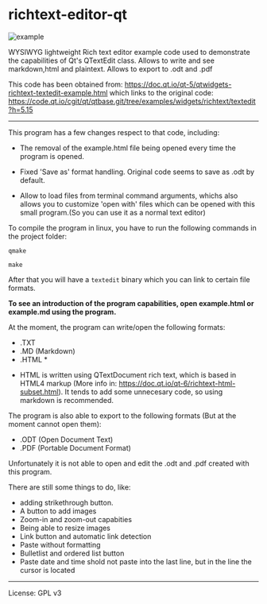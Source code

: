 # richtext-editor-qt

![example](https://github.com/Bluey26/rich-editor-qt/assets/143142826/7274045a-13d1-417b-b659-42c99cb1993c)


WYSIWYG lightweight Rich text editor example code used to demonstrate the capabilities of Qt's QTextEdit class. Allows to write and see markdown,html and plaintext. Allows to export to .odt and .pdf


This code has been obtained from:
https://doc.qt.io/qt-5/qtwidgets-richtext-textedit-example.html which links to the original code: https://code.qt.io/cgit/qt/qtbase.git/tree/examples/widgets/richtext/textedit?h=5.15

---
This program has a few changes respect to that code, including:

- The removal of the example.html file being opened every time the program is opened.

- Fixed 'Save as' format handling. Original code seems to save as .odt by default.

- Allow to load files from terminal command arguments, whichs also allows you to customize 'open with' files which can be opened with this small program.(So you can use it as a normal text editor)


To compile the program in linux, you have to run the following commands in the project folder:

```
qmake

make
```

After that you will have a `textedit` binary which you can link to certain file formats.

**To see an introduction of the program capabilities, open example.html or example.md using the program.**

At the moment, the program can write/open the following formats:
- .TXT
- .MD (Markdown)
- .HTML *

* HTML is written using QTextDocument rich text, which is based in HTML4 markup (More info in: https://doc.qt.io/qt-6/richtext-html-subset.html). It tends to add some unnecesary code, so using markdown is recommended.




The program is also able to export to the following formats (But at the moment cannot open them):

- .ODT (Open Document Text)
- .PDF (Portable Document Format)

Unfortunately it is not able to open and edit the .odt and .pdf created with this program.

There are still some things to do, like:
- adding strikethrough button.
- A button to add images
- Zoom-in and zoom-out capabities
- Being able to resize images
- Link button and automatic link detection
- Paste without formatting
- Bulletlist and ordered list button
- Paste date and time shold not paste into the last line, but in the line the cursor is located


---
License: GPL v3
